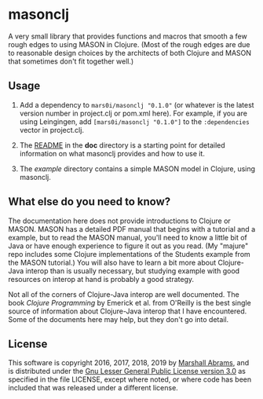 masonclj
===

A very small library that provides functions and macros that smooth a
few rough edges to using MASON in Clojure.  (Most of the rough edges are
due to reasonable design choices by the architects of both Clojure and
MASON that sometimes don't fit together well.)

## Usage

1. Add a dependency to `mars0i/masonclj "0.1.0"` (or whatever is the latest
version number in project.clj or pom.xml here).  For example, if you are
using Leingingen, add `[mars0i/masonclj "0.1.0"]` to the
`:dependencies` vector in project.clj.

2. The
[README](https://github.com/mars0i/masonclj/blob/master/doc/README.md)
in the **doc** directory is a starting point for detailed information on
what masonclj provides and how to use it.

3. The *example* directory contains a simple MASON model in
Clojure, using masonclj.

## What else do you need to know?

The documentation here does not provide introductions to Clojure or
MASON.  MASON has a detailed PDF manual that begins with a tutorial and
a example, but to read the MASON manual, you'll need to know a little
bit of Java or have enough experience to figure it out as you read.  (My
"majure" repo includes some Clojure implementations of the Students
example from the MASON tutorial.) You will also have to learn a bit more
about Clojure-Java interop than is usually necessary, but studying
example with good resources on interop at hand is probably a good
strategy.

Not all of the corners of Clojure-Java interop are well documented.  The
book <em>Clojure Programming</em> by Emerick et al.  from O'Reilly is
the best single source of information about Clojure-Java interop that I
have encountered.  Some of the documents here may help, but they
don't go into detail.

## License

This software is copyright 2016, 2017, 2018, 2019 by [Marshall
Abrams](http://members.logical.net/~marshall/), and is distributed under
the [Gnu Lesser General Public License version
3.0](https://www.gnu.org/licenses/lgpl.html) as specified in the file
LICENSE, except where noted, or where code has been included that was
released under a different license.
